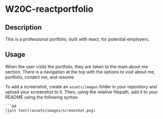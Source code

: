 # W20C-reactportfolio

## Description

This is a professional portfolio, built with react, for potential employers.


## Usage

When the user visits the portfolio, they are taken to the main about me section. There is a navigation at the top with the options to visit about me, portfolio, conatct me, and resume.

To add a screenshot, create an `assets/images` folder in your repository and upload your screenshot to it. Then, using the relative filepath, add it to your README using the following syntax:

    ```md
    ![alt text](assets/images/screenshot.png)
    ```

